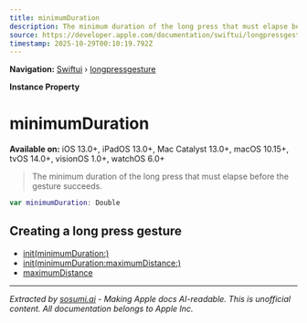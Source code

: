 ```yaml
---
title: minimumDuration
description: The minimum duration of the long press that must elapse before the gesture succeeds.
source: https://developer.apple.com/documentation/swiftui/longpressgesture/minimumduration
timestamp: 2025-10-29T00:10:19.792Z
---
```


**Navigation:** [Swiftui](/documentation/swiftui) › [longpressgesture](/documentation/swiftui/longpressgesture)

**Instance Property**

# minimumDuration

**Available on:** iOS 13.0+, iPadOS 13.0+, Mac Catalyst 13.0+, macOS 10.15+, tvOS 14.0+, visionOS 1.0+, watchOS 6.0+

> The minimum duration of the long press that must elapse before the gesture succeeds.

```swift
var minimumDuration: Double
```

## Creating a long press gesture

- [init(minimumDuration:)](/documentation/swiftui/longpressgesture/init(minimumduration:))
- [init(minimumDuration:maximumDistance:)](/documentation/swiftui/longpressgesture/init(minimumduration:maximumdistance:))
- [maximumDistance](/documentation/swiftui/longpressgesture/maximumdistance)

---

*Extracted by [sosumi.ai](https://sosumi.ai) - Making Apple docs AI-readable.*
*This is unofficial content. All documentation belongs to Apple Inc.*
